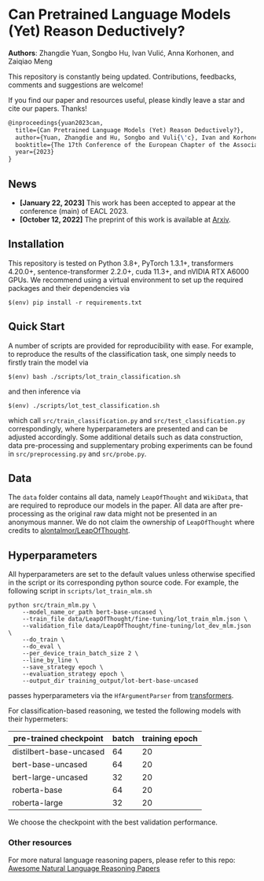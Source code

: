 # Can Pretrained Language Models (Yet) Reason Deductively?
**Authors**: Zhangdie Yuan, Songbo Hu, Ivan Vulić, Anna Korhonen, and Zaiqiao Meng

This repository is constantly being updated. Contributions, feedbacks, comments and suggestions are welcome!

If you find our paper and resources useful, please kindly leave a star and cite our papers. Thanks!

```latex
@inproceedings{yuan2023can,
  title={Can Pretrained Language Models (Yet) Reason Deductively?},
  author={Yuan, Zhangdie and Hu, Songbo and Vuli{\'c}, Ivan and Korhonen, Anna and Meng, Zaiqiao},
  booktitle={The 17th Conference of the European Chapter of the Association for Computational Linguistics (EACL 2023)},
  year={2023}
}
```



## News

- **[January 22, 2023]**  This work has been accepted to appear at the conference (main) of EACL 2023.
- **[October 12, 2022]**  The preprint of this work is available at [Arxiv](https://arxiv.org/abs/2210.06442).

## Installation
This repository is tested on Python 3.8+, PyTorch 1.3.1+, transformers 4.20.0+, sentence-transformer 2.2.0+, cuda 11.3+, and nVIDIA RTX A6000 GPUs. We recommend using a virtual environment to set up the required packages and their dependencies via

```
$(env) pip install -r requirements.txt
```
## Quick Start
A number of scripts are provided for reproducibility with ease. For example, to reproduce the results of the classification task, one simply needs to firstly train the model via
```
$(env) bash ./scripts/lot_train_classification.sh
```
and then inference via
```
$(env) ./scripts/lot_test_classification.sh
```

which call `src/train_classification.py` and `src/test_classification.py` correspondingly, where hyperparameters are presented and can be adjusted accordingly. Some additional details such as data construction, data pre-processing and supplementary probing experiments can be found in `src/preprocessing.py` and `src/probe.py`.


## Data
The `data` folder contains all data, namely `LeapOfThought` and `WikiData`, that are required to reproduce our models in the paper. All data are after pre-processing as the original raw data might not be presented in an anonymous manner. We do not claim the ownership of `LeapOfThought` where credits to [alontalmor/LeapOfThought](https://github.com/alontalmor/LeapOfThought).

## Hyperparameters
All hyperparameters are set to the default values unless otherwise specified in the script or its corresponding python source code. For example, the following script in `scripts/lot_train_mlm.sh`
```
python src/train_mlm.py \
    --model_name_or_path bert-base-uncased \
    --train_file data/LeapOfThought/fine-tuning/lot_train_mlm.json \
    --validation_file data/LeapOfThought/fine-tuning/lot_dev_mlm.json \
    --do_train \
    --do_eval \
    --per_device_train_batch_size 2 \
    --line_by_line \
    --save_strategy epoch \
    --evaluation_strategy epoch \
    --output_dir training_output/lot-bert-base-uncased
```
passes hyperparameters via the `HfArgumentParser` from [transformers](https://github.com/huggingface/transformers).


For classification-based reasoning, we tested the following models with their hypermeters:

| pre-trained checkpoint  | batch | training epoch |
|-------------------------|-------|----------------|
| distilbert-base-uncased | 64    | 20             |
| bert-base-uncased       | 64    | 20             |
| bert-large-uncased      | 32    | 20             |
| roberta-base            | 64    | 20             |
| roberta-large           | 32    | 20             |

We choose the checkpoint with the best validation performance.



### Other resources

For more natural language reasoning papers, please refer to this repo: [Awesome Natural Language Reasoning Papers](https://github.com/mengzaiqiao/awesome-natural-language-reasoning)
